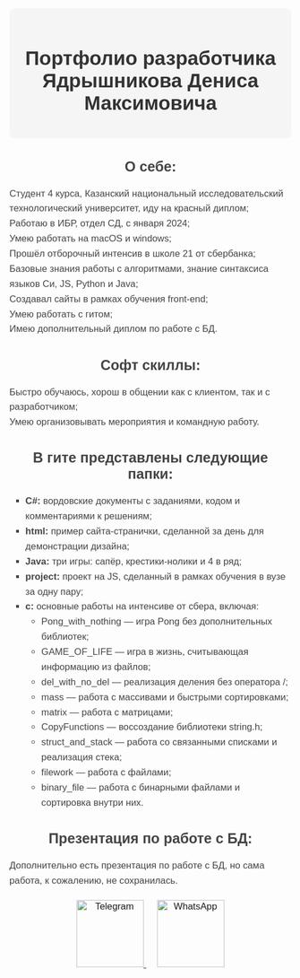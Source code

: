 <div id="header" align="center" style="background-color: #f5f5f5; padding: 20px; border-radius: 10px; max-width: 800px; margin: 0 auto;">
    <h1 style="font-family: 'Arial', sans-serif; font-size: 2.5em; color: #333;">
        Портфолио разработчика Ядрышникова Дениса Максимовича
    </h1>
</div>

<div align="center" style="font-family: 'Arial', sans-serif; font-size: 1.2em; color: #444; margin: 20px 0;">
    <div style="max-width: 800px; margin: 0 auto; text-align: left;">
        <h2 align="center">О себе:</h2>
        <p style="line-height: 1.6;">
            Студент 4 курса, Казанский национальный исследовательский технологический университет, иду на красный диплом;<br>
            Работаю в ИБР, отдел СД, с января 2024;<br>
            Умею работать на macOS и windows;<br>
            Прошёл отборочный интенсив в школе 21 от сбербанка;<br>
            Базовые знания работы с алгоритмами, знание синтаксиса языков Си, JS, Python и Java;<br>
            Создавал сайты в рамках обучения front-end;<br>
            Умею работать с гитом;<br>
            Имею дополнительный диплом по работе с БД.
        </p>
        <h2 align="center">Софт скиллы:</h2>
        <p style="line-height: 1.6;">
            Быстро обучаюсь, хорош в общении как с клиентом, так и с разработчиком;<br>
            Умею организовывать мероприятия и командную работу.
        </p>
        <h2 align="center">В гите представлены следующие папки:</h2>
        <ul style="list-style-type: square; line-height: 1.6;">
            <li><strong>C#:</strong> вордовские документы с заданиями, кодом и комментариями к решениям;</li>
            <li><strong>html:</strong> пример сайта-странички, сделанной за день для демонстрации дизайна;</li>
            <li><strong>Java:</strong> три игры: сапёр, крестики-нолики и 4 в ряд;</li>
            <li><strong>project:</strong> проект на JS, сделанный в рамках обучения в вузе за одну пару;</li>
            <li><strong>с:</strong> основные работы на интенсиве от сбера, включая:
                <ul style="list-style-type: circle;">
                    <li>Pong_with_nothing — игра Pong без дополнительных библиотек;</li>
                    <li>GAME_OF_LIFE — игра в жизнь, считывающая информацию из файлов;</li>
                    <li>del_with_no_del — реализация деления без оператора /;</li>
                    <li>mass — работа с массивами и быстрыми сортировками;</li>
                    <li>matrix — работа с матрицами;</li>
                    <li>CopyFunctions — воссоздание библиотеки string.h;</li>
                    <li>struct_and_stack — работа со связанными списками и реализация стека;</li>
                    <li>filework — работа с файлами;</li>
                    <li>binary_file — работа с бинарными файлами и сортировка внутри них.</li>
                </ul>
            </li>
        </ul>
        <h2 align="center">Презентация по работе с БД:</h2>
        <p style="line-height: 1.6;">
            Дополнительно есть презентация по работе с БД, но сама работа, к сожалению, не сохранилась.
        </p>
    </div>
    <div style="margin-top: 20px;">
        <a href="https://t.me/Denkajska" target="_blank" style="margin: 0 10px;">
            <img src="https://img.shields.io/badge/Telegram-blue?style=for-the-badge&logo=Telegram&logoColor=white" alt="Telegram" style="width: 120px;">
        </a>
        <a href="https://wa.me/79961248729" target="_blank" style="margin: 0 10px;">
            <img src="https://img.shields.io/badge/WhatsApp-green?style=for-the-badge&logo=WhatsApp&logoColor=white" alt="WhatsApp" style="width: 120px;">
        </a>
    </div>
</div>
